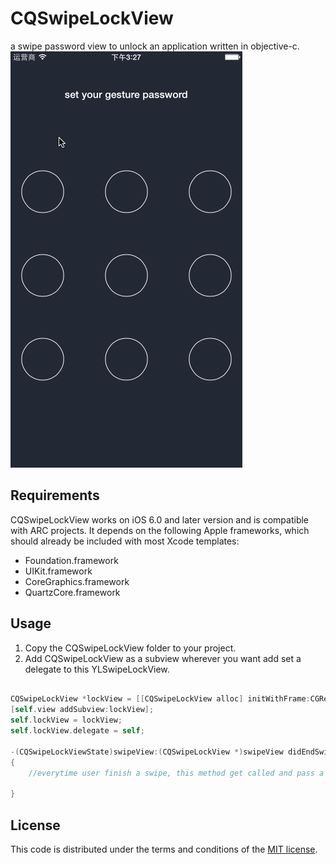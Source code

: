 # CQSwipeLockView
a swipe password view to unlock an application written in objective-c.
<img src="example.gif"/>
## Requirements

CQSwipeLockView works on iOS 6.0 and later version and is compatible with ARC projects. It depends on the following Apple frameworks, which should already be included with most Xcode templates:

* Foundation.framework
* UIKit.framework
* CoreGraphics.framework
* QuartzCore.framework

## Usage

 1. Copy the CQSwipeLockView folder to your project.
 2. Add CQSwipeLockView as a subview wherever you want add set a delegate to this YLSwipeLockView.

```objective-c
		
CQSwipeLockView *lockView = [[CQSwipeLockView alloc] initWithFrame:CGRectMake(20, self.view.bounds.size.height - viewHeight - 40 - 100, viewWidth, viewHeight)];
[self.view addSubview:lockView];
self.lockView = lockView;
self.lockView.delegate = self;
    
-(CQSwipeLockViewState)swipeView:(CQSwipeLockView *)swipeView didEndSwipeWithPassword:(NSString *)password
{
    //everytime user finish a swipe, this method get called and pass a password, add your logic here.
    
}
```
## License

This code is distributed under the terms and conditions of the [MIT license](LICENSE).

